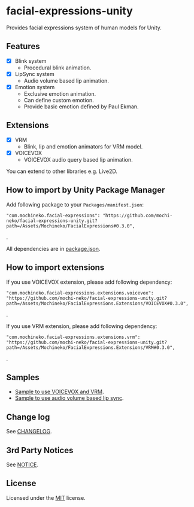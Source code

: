 # facial-expressions-unity

Provides facial expressions system of human models for Unity.

## Features

- [x] Blink system
  - Procedural blink animation.
- [x] LipSync system 
  - Audio volume based lip animation.
- [x] Emotion system
  - Exclusive emotion animation.
  - Can define custom emotion.
  - Provide basic emotion defined by Paul Ekman. 

## Extensions

- [x] VRM
  - Blink, lip and emotion animators for VRM model. 
- [x] VOICEVOX
  - VOICEVOX audio query based lip animation. 

You can extend to other libraries e.g. Live2D.

## How to import by Unity Package Manager

Add following package to your `Packages/manifest.json`:

```
"com.mochineko.facial-expressions": "https://github.com/mochi-neko/facial-expressions-unity.git?path=/Assets/Mochineko/FacialExpressions#0.3.0",
```
.

All dependencies are in [package.json](./Assets/Mochineko/FacialExpressions/package.json).

## How to import extensions

If you use VOICEVOX extension, please add following dependency:

```
"com.mochineko.facial-expressions.extensions.voicevox": "https://github.com/mochi-neko/facial-expressions-unity.git?path=/Assets/Mochineko/FacialExpressions.Extensions/VOICEVOX#0.3.0",
```
.

If you use VRM extension, please add following dependency:

```
"com.mochineko.facial-expressions.extensions.vrm": "https://github.com/mochi-neko/facial-expressions-unity.git?path=/Assets/Mochineko/FacialExpressions.Extensions/VRM#0.3.0",
```
.

## Samples

- [Sample to use VOICEVOX and VRM](./Assets/Mochineko/FacialExpressions.Samples/SampleForVoiceVoxAndVRM.cs).
- [Sample to use audio volume based lip sync](./Assets/Mochineko/FacialExpressions.Samples/VolumeBasedLipSyncSample.cs).

## Change log

See [CHANGELOG](./CHANGELOG.md).

## 3rd Party Notices

See [NOTICE](./NOTICE.md).

## License

Licensed under the [MIT](./LICENSE) license.
